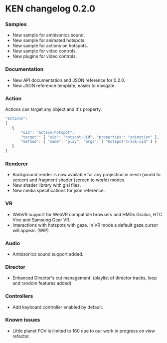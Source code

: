 # KEN changelog 0.2.0

### Samples

- New sample for ambisonics sound.
- New sample for animated hotspots.
- New sample for actions on hotspots.
- New sample for video controls.
- New plugins for video controls.

### Documentation

- New API documentation and JSON reference for 0.2.0.
- New JSON reference template, easier to navigate.

### Action

Actions can target any object and it's property.

```js
"actions":
[
   {
       "uid": "action-hotspot",
       "target": { "uid": "hotspot-uid", "properties": "animation" },
       "method": { "name": "play", "args": [ "hotspot-track-uid" ] }
   }
]
```

### Renderer

- Background render is now available for any projection in mesh (world to screen) and fragment shader (screen to world) modes.
- New shader library with glsl files.
- New media specifications for json reference.

### VR

- WebVR support for WebVR compatible browsers and HMDs Oculus, HTC Vive and Samsung Gear VR.
- Interactions with hotspots with gaze. In VR mode a default gaze cursor will appear. (WIP)

### Audio

- Ambisonics sound support added.

### Director

- Enhanced Director's cut management. (playlist of director tracks, loop and random features added)

### Controllers

- Add keyboard controller enabled by default.

### Known issues

- Little planet FOV is limited to 160 due to our work in progress on view refactor.
